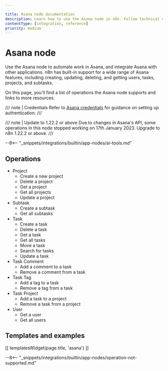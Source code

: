 ```yaml
---

title: Asana node documentation
description: Learn how to use the Asana node in n8n. Follow technical documentation to integrate Asana node into your workflows.
contentType: [integration, reference]
priority: medium
---
```


# Asana node

Use the Asana node to automate work in Asana, and integrate Asana with other applications. n8n has built-in support for a wide range of Asana features, including creating, updating, deleting, and getting users, tasks, projects, and subtasks.

On this page, you'll find a list of operations the Asana node supports and links to more resources.

/// note | Credentials
Refer to [Asana credentials](/integrations/builtin/credentials/asana.md) for guidance on setting up authentication.
///

/// note | Update to 1.22.2 or above
Due to changes in Asana's API, some operations in this node stopped working on 17th January 2023. Upgrade to n8n 1.22.2 or above.
///

--8<-- "_snippets/integrations/builtin/app-nodes/ai-tools.md"

## Operations

* Project
    * Create a new project
    * Delete a project
    * Get a project
    * Get all projects
    * Update a project
* Subtask
    * Create a subtask
    * Get all subtasks
* Task
    * Create a task
    * Delete a task
    * Get a task
    * Get all tasks
    * Move a task
    * Search for tasks
    * Update a task
* Task Comment
    * Add a comment to a task
    * Remove a comment from a task
* Task Tag
    * Add a tag to a task
    * Remove a tag from a task
* Task Project
    * Add a task to a project
    * Remove a task from a project
* User
    * Get a user
    * Get all users

## Templates and examples

<!-- see https://www.notion.so/n8n/Pull-in-templates-for-the-integrations-pages-37c716837b804d30a33b47475f6e3780 -->
[[ templatesWidget(page.title, 'asana') ]]

--8<-- "_snippets/integrations/builtin/app-nodes/operation-not-supported.md"
